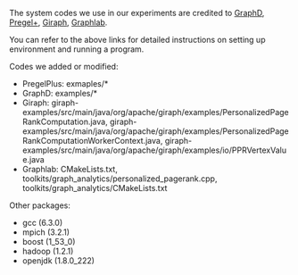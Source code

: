 The system codes we use in our experiments are credited to [GraphD](http://www.cse.cuhk.edu.hk/systems/graphd/), [Pregel+](http://www.cse.cuhk.edu.hk/pregelplus/), [Giraph](giraph.apache.org), [Graphlab](https://github.com/jegonzal/PowerGraph).

You can refer to the above links for detailed instructions on setting up environment and running a program.

Codes we added or modified:

- PregelPlus: exmaples/*
- GraphD: examples/*
- Giraph: giraph-examples/src/main/java/org/apache/giraph/examples/PersonalizedPageRankComputation.java, giraph-examples/src/main/java/org/apache/giraph/examples/PersonalizedPageRankComputationWorkerContext.java, giraph-examples/src/main/java/org/apache/giraph/examples/io/PPRVertexValue.java
- Graphlab: CMakeLists.txt, toolkits/graph_analytics/personalized_pagerank.cpp, toolkits/graph_analytics/CMakeLists.txt

Other packages:
- gcc (6.3.0)
- mpich (3.2.1)
- boost (1_53_0)
- hadoop (1.2.1)
- openjdk (1.8.0_222)



